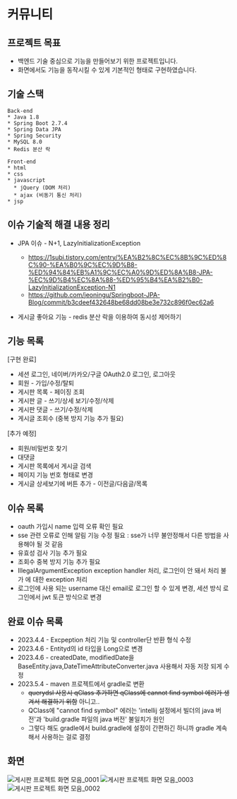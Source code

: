 # 커뮤니티 

## 프로젝트 목표
* 백엔드 기술 중심으로 기능을 만들어보기 위한 프로젝트입니다.
* 화면에서도 기능을 동작시킬 수 있게 기본적인 형태로 구현하였습니다.

## 기술 스택
```
Back-end
* Java 1.8
* Spring Boot 2.7.4
* Spring Data JPA
* Spring Security
* MySQL 8.0
* Redis 분산 락

Front-end
* html
* css
* javascript
  * jQuery (DOM 처리)
  * ajax (비동기 통신 처리)
* jsp
```

## 이슈 기술적 해결 내용 정리
* JPA 이슈 - N+1, LazyInitializationException
  * https://1subi.tistory.com/entry/%EA%B2%8C%EC%8B%9C%ED%8C%90-%EA%B0%9C%EC%9D%B8-%ED%94%84%EB%A1%9C%EC%A0%9D%ED%8A%B8-JPA-%EC%9D%B4%EC%8A%88-%ED%95%B4%EA%B2%B0-LazyInitializationException-N1
  * https://github.com/jeoningu/Springboot-JPA-Blog/commit/b3cdeef432648be68dd08be3e732c896f0ec62a6

* 게시글 좋아요 기능 - redis 분산 락을 이용하여 동시성 제어하기


## 기능 목록
[구현 완료]
* 세션 로그인, 네이버/카카오/구글 OAuth2.0 로그인, 로그아웃
* 회원 - 가입/수정/탈퇴
* 게시판 목록 - 페이징 조회
* 게시판 글 - 쓰기/상세 보기/수정/삭제
* 게시판 댓글 - 쓰기/수정/삭제
* 게시글 조회수 (중복 방지 기능 추가 필요)


[추가 예정]
* 회원/비밀번호 찾기
* 대댓글
* 게시판 목록에서 게시글 검색
* 페이지 기능 번호 형태로 변경
* 게시글 상세보기에 버튼 추가 - 이전글/다음글/목록


## 이슈 목록
* oauth 가입시 name 입력 오류 확인 필요
* sse 관련 오류로 인해 알림 기능 수정 필요 : sse가 너무 불안정해서 다른 방법을 사용해야 될 것 같음
* 유효성 검사 기능 추가 필요
* 조회수 중복 방지 기능 추가 필요
* IllegalArgumentException exception handler 처리, 로그인이 안 돼서 처리 불가 에 대한 exception 처리
* 로그인에 사용 되는 username 대신 email로 로그인 할 수 있게 변경, 세션 방식 로그인에서 jwt 토큰 방식으로 변경


## 완료 이슈 목록
* 2023.4.4 - Excpeption 처리 기능 및 controller단 반환 형식 수정
* 2023.4.6 - Entityd의 id 타입을 Long으로 변경
* 2023.4.6 - createdDate, modifiedDate을 BaseEntity.java,DateTimeAttributeConverter.java 사용해서 자동 저장 되게 수정
* 2023.5.4 - maven 프로젝트에서 gradle로 변환
  * ~~querydsl 사용시 qClass 추가하면 qClass에 cannot find symbol 에러가 생겨서 해결하기 위함~~ 아니고..
  * QClass에 "cannot find symbol" 에러는 'intellij 설정에서 빌더의 java 버전'과 'build.gradle 파일의 java 버전' 불일치가 원인
  * 그렇다 해도 gradle에서 build.gradle에 설정이 간편하긴 하니까 gradle 계속해서 사용하는 걸로 결정

## 화면
![게시판 프로젝트 화면 모음_0001](https://user-images.githubusercontent.com/103714252/229777272-9f5b9341-51bd-4e87-b177-6b260e4a033b.png)
![게시판 프로젝트 화면 모음_0003](https://user-images.githubusercontent.com/103714252/229777568-139d3fd0-16ea-4d96-8e6c-e4641db9460b.png)
![게시판 프로젝트 화면 모음_0002](https://user-images.githubusercontent.com/103714252/229777573-8a0c2fa4-584b-413c-8d06-a5c4833ada91.png)
